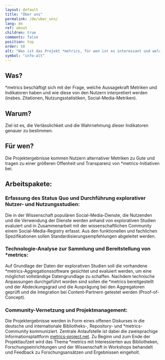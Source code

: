 ```yaml
---
layout: default
title: "Über uns"
permalink: /de/uber_uns/
lang: de
ref: about
children: true
comments: false
position: top
order: 50
alt: "Was ist das Projekt *metrics, für wen ist es interessant und welche Arbeitsaufgaben gibt es"
symbol: "info-alt"
---
```

<!-- Start editing content here -->
## Was?
\*metrics beschäftigt sich mit der Frage, welche Aussagekraft Metriken und Indikatoren haben und wie diese von den Nutzern interpretiert werden (insbes. Zitationen, Nutzungsstatistiken, Social-Media-Metriken).   

## Warum?  
Ziel ist es, die Verlässlichkeit und die Wahrnehmung dieser Indikatoren genauer zu bestimmen.

## Für wen?  
Die Projektergebnisse kommen Nutzern alternativer Metriken zu Gute und tragen zu einer größeren Offenheit und Transparenz von \*metrics-Initiativen bei.  

## Arbeitspakete:
### Erfassung des Status Quo und Durchführung explorativer Nutzer- und Nutzungsstudien:  
Die in der Wissenschaft populären Social-Media-Dienste, die Nutzenden und die Verwendung der Dienste werden anhand von explorativen Studien evaluiert und in Zusammenarbeit mit der wissenschaftlichen Community einem Social-Media-Registry erfasst. Aus den funktionellen und fachlichen Spezifikationen sollen Standardisierungsempfehlungen abgeleitet werden.  

### Technologie-Analyse zur Sammlung und Bereitstellung von \*metrics:    
Auf Grundlage der Daten der explorativen Studien soll die vorhandene \*metrics-Aggregationssoftware gesichtet und evaluiert werden, um eine möglichst vollständige Datengrundlage zu schaffen. Nachdem technische Anpassungen durchgeführt worden sind sollen die \*metrics bereitgestellt und der Abdeckungsgrad und die Ausprägung bei den Aggregatoren geprüft und die Integration bei Content-Partnern getestet werden (Proof-of-Concept).  

### Community-Vernetzung und Projektmanagement:    
 Die Projektergebnisse werden in Form eines offenen Diskurses in die deutsche und internationale Bibliotheks-, Repository- und \*metrics-Community kommuniziert. Zentrale Anlaufstelle ist dabei die zweisprachige Informationsplattform [metrics-project.net](http://metrics-project.net). Zu Beginn und zum Ende der Projektlaufzeit wird das Thema \*metrics mit Interessierten aus Bibliotheken, Forschungseinrichtungen  und der Wissenschaft in Workshops behandelt und Feedback zu Forschungsansätzen und Ergebnissen eingeholt.  
